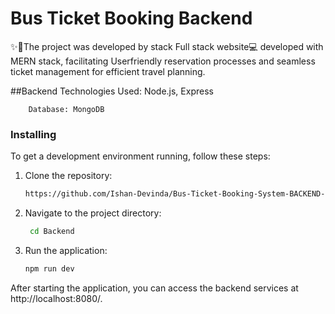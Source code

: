 # Bus Ticket Booking Backend

✨💎The project was developed by stack Full stack website💻 developed with MERN stack, facilitating Userfriendly reservation processes and seamless ticket management for efficient travel planning.


##Backend
        Technologies Used: Node.js, Express

        Database: MongoDB

### Installing

To get a development environment running, follow these steps:

1. Clone the repository:
   ```bash
   https://github.com/Ishan-Devinda/Bus-Ticket-Booking-System-BACKEND-Part.git
   ```
2. Navigate to the project directory:
   ```bash
    cd Backend
   ```

4. Run the application:
   ```bash
   npm run dev
   ```
After starting the application, you can access the backend services at http://localhost:8080/.
